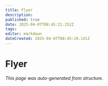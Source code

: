 ```yaml
---
title: Flyer
description: 
published: true
date: 2025-04-07T08:45:21.252Z
tags: 
editor: markdown
dateCreated: 2025-04-07T08:45:19.141Z
---
```


# Flyer

*This page was auto-generated from structure.*